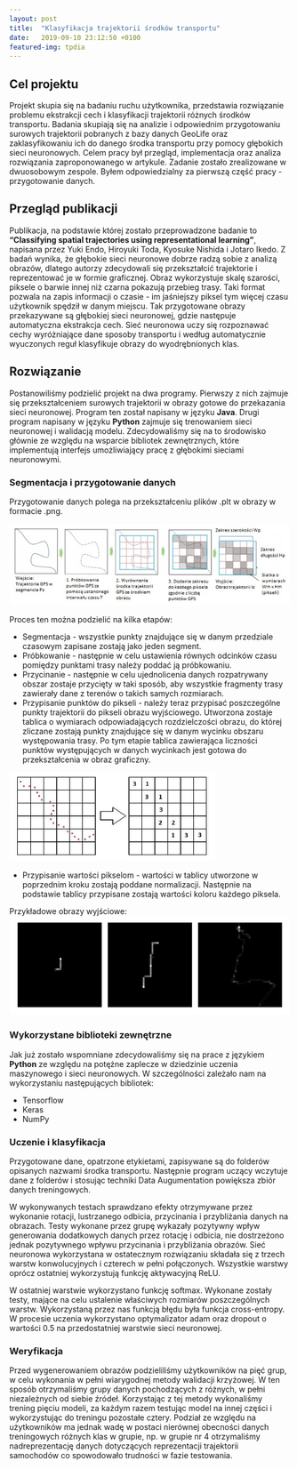 ```yaml
---
layout: post
title:  "Klasyfikacja trajektorii środków transportu"
date:   2019-09-10 23:12:50 +0100
featured-img: tpdia
---
```

## Cel projektu
Projekt skupia się na badaniu ruchu użytkownika, przedstawia rozwiązanie problemu ekstrakcji cech i klasyfikacji trajektorii różnych środków transportu. Badania skupiają się na analizie i odpowiednim przygotowaniu surowych trajektorii pobranych z bazy danych GeoLife oraz zaklasyfikowaniu ich do danego środka transportu przy pomocy głębokich sieci neuronowych. Celem pracy był przegląd, implementacja oraz analiza rozwiązania zaproponowanego w artykule. Zadanie zostało zrealizowane w dwuosobowym zespole. Byłem odpowiedzialny za pierwszą część pracy - przygotowanie danych.

## Przegląd publikacji
Publikacja, na podstawie której zostało przeprowadzone badanie to **“Classifying spatial trajectories using representational learning”**, napisana przez Yuki Endo, Hiroyuki Toda, Kyosuke Nishida i Jotaro Ikedo.
Z badań wynika, że głębokie sieci neuronowe dobrze radzą sobie z analizą obrazów, dlatego autorzy zdecydowali się przekształcić trajektorie i reprezentować je w formie graficznej. Obraz wykorzystuje skalę szarości, piksele o barwie innej niż czarna pokazują przebieg trasy. Taki format pozwala na zapis informacji o czasie - im jaśniejszy piksel tym więcej czasu użytkownik spędził w danym miejscu. Tak przygotowane obrazy przekazywane są głębokiej sieci neuronowej, gdzie następuje automatyczna ekstrakcja cech. Sieć neuronowa uczy się rozpoznawać cechy wyróżniające dane sposoby transportu i według automatycznie wyuczonych reguł klasyfikuje obrazy do wyodrębnionych klas.

## Rozwiązanie
Postanowiliśmy podzielić projekt na dwa programy. Pierwszy z nich zajmuje się przekształceniem surowych trajektorii w obrazy gotowe do przekazania sieci neuronowej. Program ten został napisany w języku **Java**. Drugi program napisany w języku **Python** zajmuje się trenowaniem sieci neuronowej i walidacją modelu. Zdecydowaliśmy się na to środowisko głównie ze względu na wsparcie bibliotek zewnętrznych, które implementują interfejs umożliwiający pracę z głębokimi sieciami neuronowymi.

### Segmentacja i przygotowanie danych
Przygotowanie danych polega na przekształceniu plików .plt w obrazy w formacie .png.

![](https://raw.githubusercontent.com/jacekbla/jacekbla.github.io/master/assets/img/posts/content/tpdia/img_gen.jpg)

Proces ten można podzielić na kilka etapów:
- Segmentacja - wszystkie punkty znajdujące się w danym przedziale czasowym zapisane zostają jako jeden segment.
- Próbkowanie - następnie w celu ustawienia równych odcinków czasu pomiędzy punktami trasy należy poddać ją próbkowaniu.
- Przycinanie - następnie w celu ujednolicenia danych rozpatrywany obszar zostaje przycięty w taki sposób, aby wszystkie fragmenty trasy zawierały dane z terenów o takich samych rozmiarach.
- Przypisanie punktów do pikseli - należy teraz przypisać poszczególne punkty trajektorii do pikseli obrazu wyjściowego. Utworzona zostaje tablica o wymiarach odpowiadających rozdzielczości obrazu, do której zliczane zostają punkty znajdujące się w danym wycinku obszaru występowania trasy. Po tym etapie tablica zawierająca liczności punktów występujących w danych wycinkach jest gotowa do przekształcenia w obraz graficzny.

![](https://raw.githubusercontent.com/jacekbla/jacekbla.github.io/master/assets/img/posts/content/tpdia/img_gen2.jpg)

- Przypisanie wartości pikselom - wartości w tablicy utworzone w poprzednim kroku zostają poddane normalizacji. Następnie na podstawie tablicy przypisane zostają wartości koloru każdego piksela.

Przykładowe obrazy wyjściowe:
![](https://raw.githubusercontent.com/jacekbla/jacekbla.github.io/master/assets/img/posts/content/tpdia/example_imgs.jpg)

### Wykorzystane biblioteki zewnętrzne
Jak już zostało wspomniane zdecydowaliśmy się na prace z językiem **Python** ze względu na potężne zaplecze w dziedzinie uczenia maszynowego i sieci neuronowych. W szczególności zależało nam na wykorzystaniu następujących bibliotek:
- Tensorflow
- Keras
- NumPy

### Uczenie i klasyfikacja
Przygotowane dane, opatrzone etykietami, zapisywane są do folderów opisanych nazwami środka transportu. Następnie program uczący wczytuje dane z folderów i stosując techniki Data Augumentation powiększa zbiór danych treningowych.

W wykonywanych testach sprawdzano efekty otrzymywane przez wykonanie rotacji, lustrzanego odbicia, przycinania i przybliżania danych na obrazach. Testy wykonane przez grupę wykazały pozytywny wpływ generowania dodatkowych danych przez rotację i odbicia, nie dostrzeżono jednak pozytywnego wpływu przycinania i przybliżania obrazów. Sieć neuronowa wykorzystana w ostatecznym rozwiązaniu składała się z trzech warstw konwolucyjnych i czterech w pełni połączonych. Wszystkie warstwy oprócz ostatniej wykorzystują funkcję aktywacyjną ReLU.

W ostatniej warstwie wykorzystano funkcję softmax. Wykonane zostały testy, mające na celu ustalenie właściwych rozmiarów poszczególnych warstw. Wykorzystaną przez nas funkcją błędu była funkcja cross-entropy. W procesie uczenia wykorzystano optymalizator adam oraz dropout o wartości 0.5 na przedostatniej warstwie sieci neuronowej.

### Weryfikacja
Przed wygenerowaniem obrazów podzieliliśmy użytkowników na pięć grup, w celu wykonania w pełni wiarygodnej metody walidacji krzyżowej. W ten sposób otrzymaliśmy grupy danych pochodzących z różnych, w pełni niezależnych od siebie źródeł. Korzystając z tej metody wykonaliśmy trening pięciu modeli, za każdym razem testując model na innej części i wykorzystując do treningu pozostałe cztery. Podział ze względu na użytkowników ma jednak wadę w postaci nierównej obecności danych treningowych różnych klas w grupie, np. w grupie nr 4 otrzymaliśmy nadreprezentację danych dotyczących reprezentacji trajektorii samochodów co spowodowało trudności w fazie testowania.